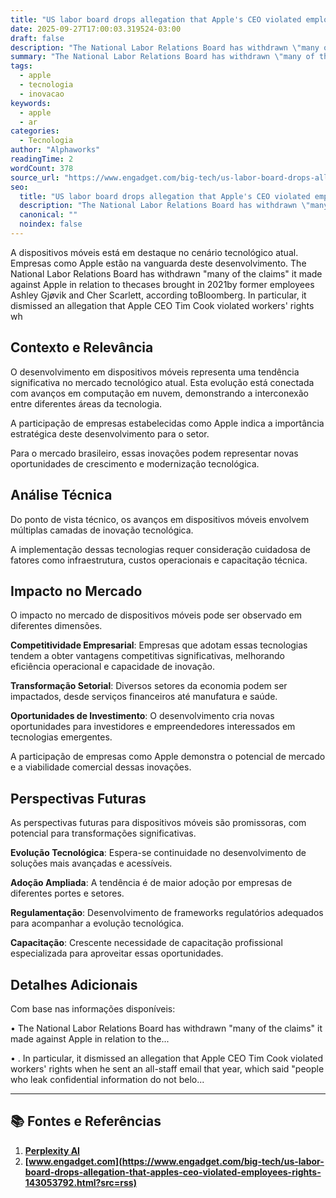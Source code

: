 ```yaml
---
title: "US labor board drops allegation that Apple's CEO violated employees' rights"
date: 2025-09-27T17:00:03.319524-03:00
draft: false
description: "The National Labor Relations Board has withdrawn \"many of the claims\" it made against Apple in relation to thecases brought in 2021by former employees Ashley..."
summary: "The National Labor Relations Board has withdrawn \"many of the claims\" it made against Apple in relation to thecases brought in 2021by former employees Ashley..."
tags:
  - apple
  - tecnologia
  - inovacao
keywords:
  - apple
  - ar
categories:
  - Tecnologia
author: "Alphaworks"
readingTime: 2
wordCount: 378
source_url: "https://www.engadget.com/big-tech/us-labor-board-drops-allegation-that-apples-ceo-violated-employees-rights-143053792.html?src=rss"
seo:
  title: "US labor board drops allegation that Apple's CEO violated employees' rights"
  description: "The National Labor Relations Board has withdrawn \"many of the claims\" it made against Apple in relation to thecases brought in 2021by former employees Ashley..."
  canonical: ""
  noindex: false
---
```


A dispositivos móveis está em destaque no cenário tecnológico atual. Empresas como Apple estão na vanguarda deste desenvolvimento. The National Labor Relations Board has withdrawn "many of the claims" it made against Apple in relation to thecases brought in 2021by former employees Ashley Gjøvik and Cher Scarlett, according toBloomberg. In particular, it dismissed an allegation that Apple CEO Tim Cook violated workers' rights wh

## Contexto e Relevância

O desenvolvimento em dispositivos móveis representa uma tendência significativa no mercado tecnológico atual. Esta evolução está conectada com avanços em computação em nuvem, demonstrando a interconexão entre diferentes áreas da tecnologia.

A participação de empresas estabelecidas como Apple indica a importância estratégica deste desenvolvimento para o setor.

Para o mercado brasileiro, essas inovações podem representar novas oportunidades de crescimento e modernização tecnológica.
## Análise Técnica

Do ponto de vista técnico, os avanços em dispositivos móveis envolvem múltiplas camadas de inovação tecnológica.



A implementação dessas tecnologias requer consideração cuidadosa de fatores como infraestrutura, custos operacionais e capacitação técnica.
## Impacto no Mercado

O impacto no mercado de dispositivos móveis pode ser observado em diferentes dimensões.

**Competitividade Empresarial**: Empresas que adotam essas tecnologias tendem a obter vantagens competitivas significativas, melhorando eficiência operacional e capacidade de inovação.

**Transformação Setorial**: Diversos setores da economia podem ser impactados, desde serviços financeiros até manufatura e saúde.

**Oportunidades de Investimento**: O desenvolvimento cria novas oportunidades para investidores e empreendedores interessados em tecnologias emergentes.

A participação de empresas como Apple demonstra o potencial de mercado e a viabilidade comercial dessas inovações.
## Perspectivas Futuras

As perspectivas futuras para dispositivos móveis são promissoras, com potencial para transformações significativas.

**Evolução Tecnológica**: Espera-se continuidade no desenvolvimento de soluções mais avançadas e acessíveis.

**Adoção Ampliada**: A tendência é de maior adoção por empresas de diferentes portes e setores.

**Regulamentação**: Desenvolvimento de frameworks regulatórios adequados para acompanhar a evolução tecnológica.

**Capacitação**: Crescente necessidade de capacitação profissional especializada para aproveitar essas oportunidades.
## Detalhes Adicionais

Com base nas informações disponíveis:

• The National Labor Relations Board has withdrawn "many of the claims" it made against Apple in relation to the...

• . In particular, it dismissed an allegation that Apple CEO Tim Cook violated workers' rights when he sent an all-staff email that year, which said "people who leak confidential information do not belo...



---

## 📚 Fontes e Referências

1. **[Perplexity AI](https://www.perplexity.ai/)**
2. **[www.engadget.com](https://www.engadget.com/big-tech/us-labor-board-drops-allegation-that-apples-ceo-violated-employees-rights-143053792.html?src=rss)**
